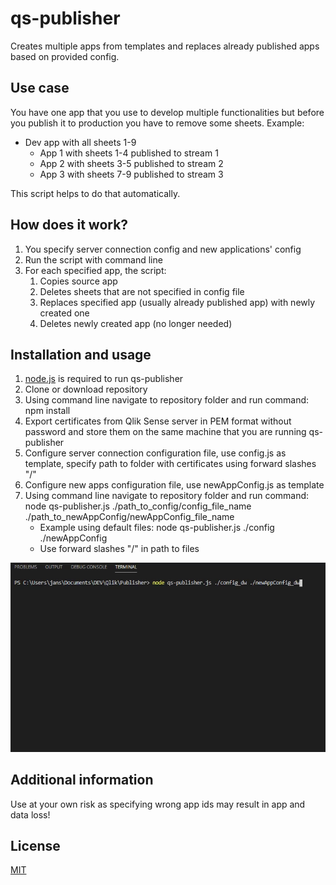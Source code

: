 # qs-publisher

Creates multiple apps from templates and replaces already published apps based on provided config.

## Use case

You have one app that you use to develop multiple functionalities but before you publish it to production you have to remove some sheets. Example:

* Dev app with all sheets 1-9
    * App 1 with sheets 1-4 published to stream 1
    * App 2 with sheets 3-5 published to stream 2
    * App 3 with sheets 7-9 published to stream 3

This script helps to do that automatically.

## How does it work?

1. You specify server connection config and new applications' config
2. Run the script with command line
3. For each specified app, the script:
    1. Copies source app
    2. Deletes sheets that are not specified in config file
    3. Replaces specified app (usually already published app) with newly created one
    4. Deletes newly created app (no longer needed)

## Installation and usage

1. [node.js](https://nodejs.org/) is required to run qs-publisher
2. Clone or download repository
3. Using command line navigate to repository folder and run command: npm install 
4. Export certificates from Qlik Sense server in PEM format without password and store them on the same machine that you are running qs-publisher
5. Configure server connection configuration file, use config.js as template, specify path to folder with certificates using forward slashes "/"
6. Configure new apps configuration file, use newAppConfig.js as template 
7. Using command line navigate to repository folder and run command: node qs-publisher.js ./path_to_config/config_file_name ./path_to_newAppConfig/newAppConfig_file_name
    * Example using default files: node qs-publisher.js ./config ./newAppConfig
    * Use forward slashes "/" in path to files 

![Screenshot](qs-publisher.gif)

## Additional information

Use at your own risk as specifying wrong app ids may result in app and data loss!

## License

[MIT](https://choosealicense.com/licenses/mit/)